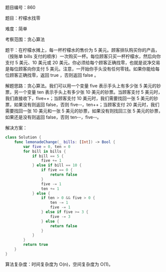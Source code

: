 题目编号：860

题目：柠檬水找零

难度：简单

考察范围：贪心算法

题干：在柠檬水摊上，每一杯柠檬水的售价为 5 美元。顾客排队购买你的产品，（按账单 bills 支付的顺序）一次购买一杯。每位顾客只买一杯柠檬水，然后向你支付 5 美元、10 美元或 20 美元。你必须给每个顾客正确找零，也就是说净交易是每位顾客向你支付 5 美元。注意，一开始你手头没有任何零钱。如果你能给每位顾客正确找零，返回 true ，否则返回 false 。

解题思路：贪心算法。我们可以用一个变量 five 表示手头上有多少张 5 美元的钞票，另一个变量 ten 表示手头上有多少张 10 美元的钞票。当顾客支付 5 美元时，我们直接收下，five++；当顾客支付 10 美元时，我们需要找回一张 5 美元的钞票，如果没有则返回 false，否则 five--，ten++；当顾客支付 20 美元时，我们需要找回一张 10 美元和一张 5 美元的钞票，如果没有则找回三张 5 美元的钞票，如果还是没有则返回 false，否则 ten--，five--。

解决方案：

```swift
class Solution {
    func lemonadeChange(_ bills: [Int]) -> Bool {
        var five = 0, ten = 0
        for bill in bills {
            if bill == 5 {
                five += 1
            } else if bill == 10 {
                if five == 0 {
                    return false
                }
                five -= 1
                ten += 1
            } else {
                if ten > 0 && five > 0 {
                    ten -= 1
                    five -= 1
                } else if five >= 3 {
                    five -= 3
                } else {
                    return false
                }
            }
        }
        return true
    }
}
```

算法复杂度：时间复杂度为 O(n)，空间复杂度为 O(1)。